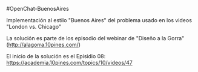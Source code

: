 #OpenChat-BuenosAires

Implementación al estilo "Buenos Aires" del problema usado en los videos "London vs. Chicago"

La solución es parte de los episodio del webinar de "Diseño a la Gorra" (http://alagorra.10pines.com/)

El inicio de la solución es el Episidio 08: https://academia.10pines.com/topics/10/videos/47


